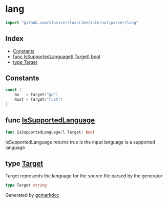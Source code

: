 <!-- Code generated by gomarkdoc. DO NOT EDIT -->

# lang

```go
import "github.com/slosive/sloscribe/internal/parser/lang"
```

## Index

- [Constants](<#constants>)
- [func IsSupportedLanguage\(l Target\) bool](<#IsSupportedLanguage>)
- [type Target](<#Target>)


## Constants

<a name="Go"></a>

```go
const (
    Go   = Target("go")
    Rust = Target("rust")
)
```

<a name="IsSupportedLanguage"></a>
## func [IsSupportedLanguage](<https://github.com/slosive/sloscribe/blob/main/internal/parser/lang/lang.go#L14>)

```go
func IsSupportedLanguage(l Target) bool
```

IsSupportedLanguage returns true is the input language is a supported language

<a name="Target"></a>
## type [Target](<https://github.com/slosive/sloscribe/blob/main/internal/parser/lang/lang.go#L5>)

Target represents the language for the source file parsed by the generator

```go
type Target string
```

Generated by [gomarkdoc](<https://github.com/princjef/gomarkdoc>)
